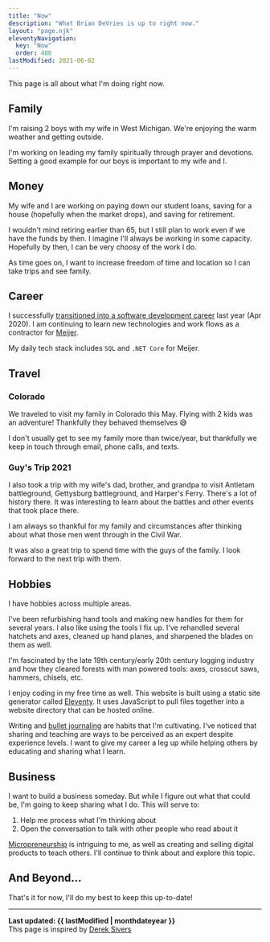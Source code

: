 ```yaml
---
title: "Now"
description: "What Brian DeVries is up to right now."
layout: "page.njk"
eleventyNavigation:
  key: "Now"
  order: 400
lastModified: 2021-06-02
---
```


This page is all about what I'm doing right now.

## Family

I'm raising 2 boys with my wife in West Michigan. We're enjoying the warm weather and getting outside.

I'm working on leading my family spiritually through prayer and devotions. Setting a good example for our boys is important to my wife and I.

## Money

My wife and I are working on paying down our student loans, saving for a house (hopefully when the market drops), and saving for retirement.

I wouldn't mind retiring earlier than 65, but I still plan to work even if we have the funds by then. I imagine I'll always be working in some capacity. Hopefully by then, I can be very choosy of the work I do.

As time goes on, I want to increase freedom of time and location so I can take trips and see family.

## Career

I successfully [transitioned into a software development career](/about) last year (Apr 2020). I am continuing to learn new technologies and work flows as a contractor for [Meijer](https://meijer.com).

My daily tech stack includes `SQL` and `.NET Core` for Meijer.

## Travel

### Colorado

We traveled to visit my family in Colorado this May. Flying with 2 kids was an adventure! Thankfully they behaved themselves 😅

I don't usually get to see my family more than twice/year, but thankfully we keep in touch through email, phone calls, and texts.

### Guy's Trip 2021

I also took a trip with my wife's dad, brother, and grandpa to visit Antietam battleground, Gettysburg battleground, and Harper's Ferry. There's a lot of history there. It was interesting to learn about the battles and other events that took place there.

I am always so thankful for my family and circumstances after thinking about what those men went through in the Civil War.

It was also a great trip to spend time with the guys of the family. I look forward to the next trip with them.

## Hobbies

I have hobbies across multiple areas.

I've been refurbishing hand tools and making new handles for them for several years. I also like using the tools I fix up. I've rehandled several hatchets and axes, cleaned up hand planes, and sharpened the blades on them as well.

I'm fascinated by the late 19th century/early 20th century logging industry and how they cleared forests with man powered tools: axes, crosscut saws, hammers, chisels, etc.

I enjoy coding in my free time as well. This website is built using a static site generator called [Eleventy](https://11ty.dev). It uses JavaScript to pull files together into a website directory that can be hosted online.

Writing and [bullet journaling](https://bulletjournal.com/pages/learn) are habits that I'm cultivating. I've noticed that sharing and teaching are ways to be perceived as an expert despite experience levels. I want to give my career a leg up while helping others by educating and sharing what I learn.

## Business

I want to build a business someday. But while I figure out what that could be, I'm going to keep sharing what I do. This will serve to:

1. Help me process what I'm thinking about
2. Open the conversation to talk with other people who read about it

[Micropreneurship][micropreneur] is intriguing to me, as well as creating and selling digital products to teach others. I'll continue to think about and explore this topic.

## And Beyond...

That's it for now, I'll do my best to keep this up-to-date!

---

**Last updated: {{ lastModified | monthdateyear }}**  
This page is inspired by [Derek Sivers](https://nownownow.com/about)

<!-- Links -->

[micropreneur]: https://abergseyeview.com/blog/2020/1/12/micropreneurship-what-it-is-why-it-matters-and-what-existing-resources-are-out-there "What is a micropreneur?"
